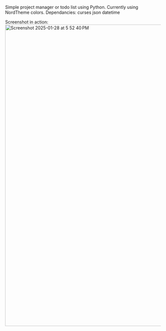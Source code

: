 Simple project manager or todo list using Python. Currently using NordTheme colors. 
Dependancies: 
  curses
  json
  datetime

Screenshot in action:
<img width="975" alt="Screenshot 2025-01-28 at 5 52 40 PM" src="https://github.com/user-attachments/assets/e6bacb0a-6435-4a7c-a996-88aed817c7fa" />
